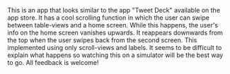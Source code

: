 This is an app that looks similar to the app "Tweet Deck" available on the app store. It has a cool scrolling function in which the user can swipe between table-views and a home screen. While this happens, the user's info on the home screen vanishes upwards. It reappears downwards from the top when the user swipes back from the second screen. This implemented using only scroll-views and labels. It seems to be difficult to explain what happens so watching this on a simulator will be the best way to go.
All feedback is welcome!